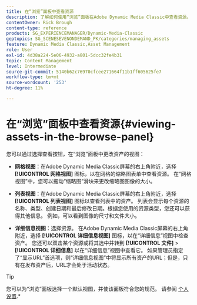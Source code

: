 ```yaml
---
title: 在“浏览”面板中查看资源
description: 了解如何使用“浏览”面板在Adobe Dynamic Media Classic中查看资源。
contentOwner: Rick Brough
content-type: reference
products: SG_EXPERIENCEMANAGER/Dynamic-Media-Classic
geptopics: SG_SCENESEVENONDEMAND_PK/categories/managing_assets
feature: Dynamic Media Classic,Asset Management
role: User
exl-id: 4d38a224-5e06-4932-a801-5dcc32fe4b31
topic: Content Management
level: Intermediate
source-git-commit: 5140b62c76970cfcee271664f11b1ff605625fe7
workflow-type: tm+mt
source-wordcount: '253'
ht-degree: 11%

---
```


# 在“浏览”面板中查看资源{#viewing-assets-in-the-browse-panel}

您可以通过选择查看按钮，在“浏览”面板中更改资产的视图：

* **网格视图**：在Adobe Dynamic Media Classic屏幕的右上角附近，选择 **[!UICONTROL 网格视图]** 图标，以在网格的缩略图表单中查看资源。 在“网格视图”中，您可以拖动“缩略图”滑块来更改缩略图图像的大小。

* **列表视图**：在Adobe Dynamic Media Classic屏幕的右上角附近，选择 **[!UICONTROL 列表视图]** 图标以查看列表中的资产。 列表会显示每个资源的名称、类型、创建日期和最后修改日期。根据您使用的资源类型，您还可以获得其他信息。 例如，可以看到图像的尺寸和文件大小。

* **详细信息视图**：选择资源。 在Adobe Dynamic Media Classic屏幕的右上角附近，选择 **[!UICONTROL 详细信息视图]** 图标，以在“详细信息”视图中检查资产。 您还可以双击某个资源或将其选中并转到 **[!UICONTROL 文件]** > **[!UICONTROL 详细信息]** 以在“详细信息”视图中查看它。 如果管理员指定了“显示URL”首选项，则“详细信息视图”中将显示所有资产的URL；但是，只有在发布资产后，URL才会处于活动状态。

>[!TIP]
>
>您可以为“浏览”面板选择一个默认视图，并使该面板符合您的规范。 请参阅 [个人设置](personal-setup.md#personal_setup).*
